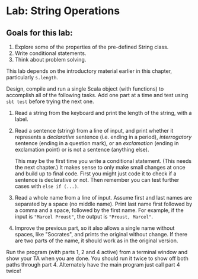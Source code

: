 Lab: String Operations
======================

Goals for this lab:
-------------------

1.  Explore some of the properties of the pre-defined String class.
2.  Write conditional statements.
3.  Think about problem solving.

This lab depends on the introductory material earlier in this chapter,
particularly `s.length`.


Design, compile and run a single Scala object (with functions) 
to accomplish all of the following tasks. Add one part at a time and 
test using `sbt test` before trying the next one. 


1.  Read a string from the keyboard and print the length of the string,
    with a label.

2.  Read a sentence (string) from a line of input, and print whether it
    represents a *declarative* sentence (i.e. ending in a period),
    *interrogatory* sentence (ending in a question mark), or an
    *exclamation* (ending in exclamation point) or is not a sentence
    (anything else).

    This may be the first time you write a conditional statement. (This
    needs the next chapter.) It makes sense to only make small changes
    at once and build up to final code. First you might just code it to
    check if a sentence is declarative or not. Then remember you can
    test further cases with `else if (...)`.

3.  Read a whole name from a line of input. Assume first and last names
    are separated by a space (no middle name). Print last name first
    followed by a comma and a space, followed by the first name. For
    example, if the input is `"Marcel Proust"`, the output is
    `"Proust, Marcel"`.

4.  Improve the previous part, so it also allows a single name without
    spaces, like "Socrates", and prints the original without change. If
    there are two parts of the name, it should work as in the original
    version. 

Run the program (with parts 1, 2 and 4 active) from a terminal window
and show your TA when you are done. You should run it twice to show off
both paths through part 4. Alternately have the main program just call
part 4 twice!

